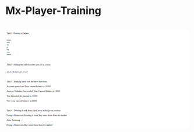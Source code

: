 # Mx-Player-Training
<h1 align="center">
  <img src="https://github.com/Anubhav2505/Mx-Player-Training/blob/main/ScreenShot.png">

</h1>
